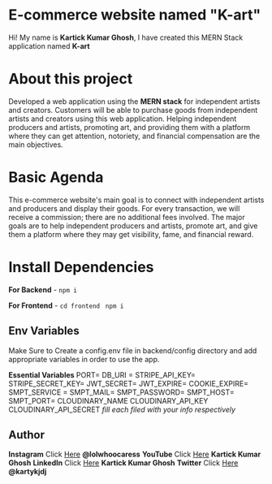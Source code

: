 # E-commerce website named "K-art"

Hi! My name is **Kartick Kumar Ghosh**, I have created this MERN Stack application named **K-art**

# About this project

Developed a web application using the **MERN stack** for independent artists and creators.
Customers will be able to purchase goods from independent artists and creators using this web application. Helping independent producers and artists, promoting art, and providing them with a platform where they can get attention, notoriety, and financial compensation are the main objectives.

# Basic Agenda 

This e-commerce website's main goal is to connect with independent artists and producers and display their goods. For every transaction, we will receive a commission; there are no additional fees involved. The major goals are to help independent producers and artists, promote art, and give them a platform where they may get visibility, fame, and financial reward.


# Install Dependencies

**For Backend** - `npm i`

**For Frontend** - `cd frontend` ` npm i`

## Env Variables

Make Sure to Create a config.env file in backend/config directory and add appropriate variables in order to use the app.

**Essential Variables**
PORT=
DB_URI =
STRIPE_API_KEY=
STRIPE_SECRET_KEY=
JWT_SECRET=
JWT_EXPIRE=
COOKIE_EXPIRE=
SMPT_SERVICE =
SMPT_MAIL=
SMPT_PASSWORD=
SMPT_HOST=
SMPT_PORT=
CLOUDINARY_NAME
CLOUDINARY_API_KEY
CLOUDINARY_API_SECRET
_fill each filed with your info respectively_

## Author

**Instagram** Click [Here](https://www.instagram.com/lolwhoocaress) **@lolwhoocaress**
**YouTube** Click [Here](https://www.youtube.com/channel/UCOi9dtrdlvUd7w7xsVh6bJA) **Kartick Kumar Ghosh**
**LinkedIn** Click [Here](https://www.linkedin.com/in/kartick-kumar-ghosh-779679190/) **Kartick Kumar Ghosh**
**Twitter** Click [Here](https://twitter.com/kartykjdj) **@kartykjdj**
